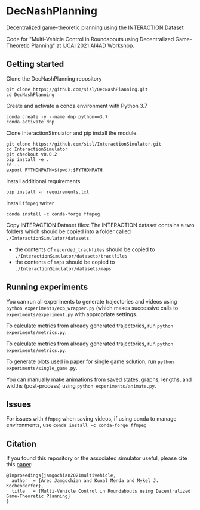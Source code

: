 # DecNashPlanning
Decentralized game-theoretic planning using the [INTERACTION Dataset](https://interaction-dataset.com/)

Code for "Multi-Vehicle Control in Roundabouts using Decentralized Game-Theoretic Planning" at IJCAI 2021 AI4AD Workshop.

## Getting started
Clone the DecNashPlanning repository
```
git clone https://github.com/sisl/DecNashPlanning.git
cd DecNashPlanning
```
Create and activate a conda environment with Python 3.7
```
conda create -y --name dnp python==3.7
conda activate dnp
```
Clone InteractionSimulator and pip install the module.
```
git clone https://github.com/sisl/InteractionSimulator.git
cd InteractionSimulator
git checkout v0.0.2
pip install -e .
cd ..
export PYTHONPATH=$(pwd):$PYTHONPATH
```
Install additional requirements
```
pip install -r requirements.txt
```
Install `ffmpeg` writer
```
conda install -c conda-forge ffmpeg
```
Copy INTERACTION Dataset files:
The INTERACTION dataset contains a two folders which should be copied into a folder called `./InteractionSimulator/datasets`: 
  - the contents of `recorded_trackfiles` should be copied to `./InteractionSimulator/datasets/trackfiles`
  - the contents of `maps` should be copied to `./InteractionSimulator/datasets/maps`



## Running experiments
You can run all experiments to generate trajectories and videos using `python experiments/exp_wrapper.py` (which makes successive calls to `experiments/experiment.py` with appropriate settings.

To calculate metrics from already generated trajectories, run `python experiments/metrics.py`.

To calculate metrics from already generated trajectories, run `python experiments/metrics.py`.

To generate plots used in paper for single game solution, run `python experiments/single_game.py`.

You can manually make animations from saved states, graphs, lengths, and widths (post-process) using `python experiments/animate.py`.

## Issues
For issues with `ffmpeg` when saving videos, if using conda to manage environments, use `conda install -c conda-forge ffmpeg`

## Citation

If you found this repository or the associated simulator useful, please cite this [paper](https://www.dropbox.com/s/kd19us8447fhabu/19.pdf?dl=0):

```
@inproeedings{jamgochian2021multivehicle,
  author  = {Arec Jamgochian and Kunal Menda and Mykel J. Kochenderfer},
  title   = {Multi-Vehicle Control in Roundabouts using Decentralized Game-Theoretic Planning}
}
```
